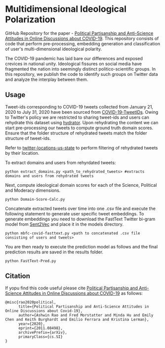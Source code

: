 # Multidimensional Ideological Polarization

GitHub Repository for the paper - [Political Partisanship and Anti-Science Attitudes in Online Discussions about COVID-19](https://arxiv.org/abs/2011.08498). This repository consists of code that perform pre-processing, embedding generation and classification of user's multi-dimensional ideological polarity.

The COVID-19 pandemic has laid bare our differences and exposed crevices in national unity. Ideological fissures on social media have fragmented the nation into seemingly distinct politico-scientific groups. In this repository, we publish the code to identify such groups on Twitter data and analyze the interplay between them. 


## Usage

Tweet-ids corresponding to COVID-19 tweets collected from January 21, 2020 to July 31, 2020 have been sourced from [COVID-19-TweetIDs](https://github.com/echen102/COVID-19-TweetIDs). Owing to Twitter's policy we are restricted to sharing tweet-ids and users can rehydrate this dataset using [hydrator](https://github.com/DocNow/hydrator). Upon rehydrating the content we can start pre-processing our tweets to compute ground truth domain scores. Ensure that the folder structure of rehydrated tweets match the folder structure of tweet-ids. 

Refer to [twitter-locations-us-state](https://github.com/julie-jiang/twitter-locations-us-state) to perform filtering of rehydrated tweets by their location. 

To extract domains and users from rehyrdated tweets:

```
python extract_domains.py <path_to_rehydrated_tweets> #extracts domains and users from rehydrated tweets
```
Next, compute ideological domain scores for each of the Science, Political and Moderacy dimensions.

```
python Domain-Score-Calc.py
```
Concatenate extracted tweets over time into one .csv file and execute the following statement to generate user specific tweet embeddings. To generate embeddings you need to download the FastText Twitter bi-gram model from [Sent2Vec](https://drive.google.com/file/d/0B6VhzidiLvjSeHI4cmdQdXpTRHc/view) and place it in the models directory. 

```
python mbfc-covid-fasttext.py <path to concatenated .csv file consisting of users and tweets>
```

You are then ready to execute the prediction model as follows and the final prediction results are saved in the results folder.

```
python FastText-Pred.py
```

## Citation

If yopu find this code useful please cite [Political Partisanship and Anti-Science Attitudes in Online Discussions about COVID-19](https://arxiv.org/abs/2011.08498) as follows:

```
@misc{rao2020political,
      title={Political Partisanship and Anti-Science Attitudes in Online Discussions about Covid-19}, 
      author={Ashwin Rao and Fred Morstatter and Minda Hu and Emily Chen and Keith Burghardt and Emilio Ferrara and Kristina Lerman},
      year={2020},
      eprint={2011.08498},
      archivePrefix={arXiv},
      primaryClass={cs.SI}
}
```

